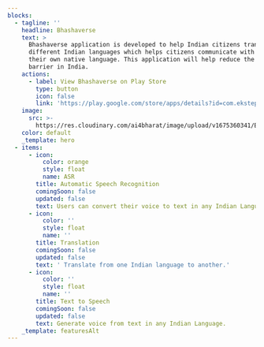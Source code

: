 ```yaml
---
blocks:
  - tagline: ''
    headline: Bhashaverse
    text: >
      Bhashaverse application is developed to help Indian citizens translate
      different Indian languages which helps citizens communicate with others in
      their own native language. This application will help reduce the language
      barrier in India.
    actions:
      - label: View Bhashaverse on Play Store
        type: button
        icon: false
        link: 'https://play.google.com/store/apps/details?id=com.ekstep.bhashaverse'
    image:
      src: >-
        https://res.cloudinary.com/ai4bharat/image/upload/v1675360341/Bhashaverse1_k4c61u.webp
    color: default
    _template: hero
  - items:
      - icon:
          color: orange
          style: float
          name: ASR
        title: Automatic Speech Recognition
        comingSoon: false
        updated: false
        text: Users can convert their voice to text in any Indian Language.
      - icon:
          color: ''
          style: float
          name: ''
        title: Translation
        comingSoon: false
        updated: false
        text: ' Translate from one Indian language to another.'
      - icon:
          color: ''
          style: float
          name: ''
        title: Text to Speech
        comingSoon: false
        updated: false
        text: Generate voice from text in any Indian Language.
    _template: featuresAlt
---
```


